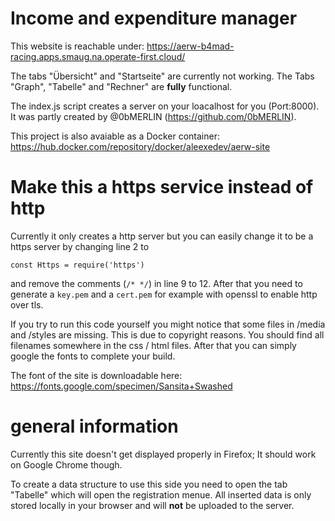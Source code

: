 # Income and expenditure manager
This website is reachable under: https://aerw-b4mad-racing.apps.smaug.na.operate-first.cloud/

The tabs "Übersicht" and "Startseite" are currently not working. 
The Tabs "Graph", "Tabelle" and "Rechner" are **fully** functional.


The index.js script creates a server on your loacalhost for you (Port:8000). It was partly created by @0bMERLIN (https://github.com/0bMERLIN).

This project is also avaiable as a Docker container: https://hub.docker.com/repository/docker/aleexedev/aerw-site

# Make this a https service instead of http
Currently it only creates a http server but you can easily change it to be a https server by changing line 2 to 

```const Https = require('https')```

and remove the comments (```/* */```) in line 9 to 12. 
After that you need to generate a ```key.pem``` and a ```cert.pem``` for example with openssl to enable http over tls.

If you try to run this code yourself you might notice that some files in /media and /styles are missing. This is due to copyright reasons.
You should find all filenames somewhere in the css / html files. After that you can simply google the fonts to complete your build.

The font of the site is downloadable here: https://fonts.google.com/specimen/Sansita+Swashed

# general information 
Currently this site doesn't get displayed properly in Firefox; It should work on Google Chrome though.

To create a data structure to use this side you need to open the tab "Tabelle" which will open the registration menue. All inserted data is only
stored locally in your browser and will **not** be uploaded to the server.
